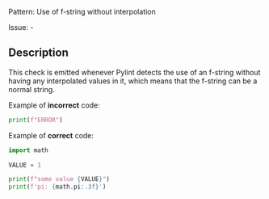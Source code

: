 Pattern: Use of f-string without interpolation

Issue: -

## Description

This check is emitted whenever Pylint detects the use of an f-string without having any interpolated values in it, which means that the f-string can be a normal string.

Example of **incorrect** code:

```python
print(f"ERROR")
```

Example of **correct** code:

```python
import math

VALUE = 1

print(f"some value {VALUE}")
print(f'pi: {math.pi:.3f}')
```